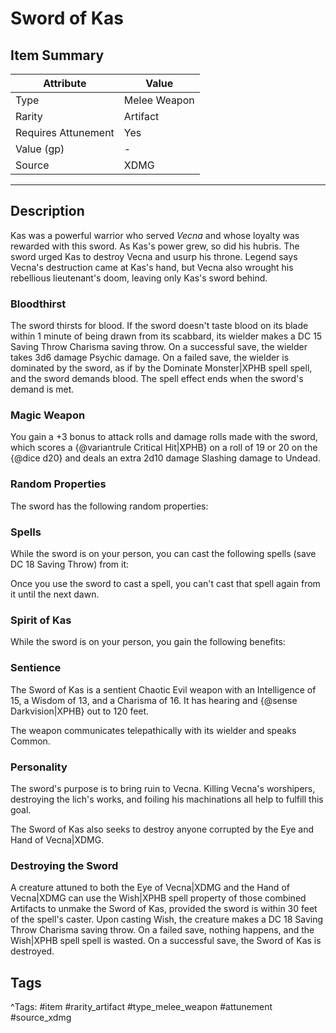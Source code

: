 # Sword of Kas

## Item Summary

| Attribute            | Value                        |
|----------------------|------------------------------|
| Type                 | Melee Weapon |
| Rarity               | Artifact             |
| Requires Attunement  | Yes                |
| Value (gp)           | -    |
| Source               | XDMG |

---

## Description

Kas was a powerful warrior who served _Vecna_ and whose loyalty was rewarded with this sword. As Kas's power grew, so did his hubris. The sword urged Kas to destroy Vecna and usurp his throne. Legend says Vecna's destruction came at Kas's hand, but Vecna also wrought his rebellious lieutenant's doom, leaving only Kas's sword behind.

### Bloodthirst

The sword thirsts for blood. If the sword doesn't taste blood on its blade within 1 minute of being drawn from its scabbard, its wielder makes a DC 15 Saving Throw Charisma saving throw. On a successful save, the wielder takes 3d6 damage Psychic damage. On a failed save, the wielder is dominated by the sword, as if by the Dominate Monster|XPHB spell spell, and the sword demands blood. The spell effect ends when the sword's demand is met.

### Magic Weapon

You gain a +3 bonus to attack rolls and damage rolls made with the sword, which scores a {@variantrule Critical Hit|XPHB} on a roll of 19 or 20 on the {@dice d20} and deals an extra 2d10 damage Slashing damage to Undead.

### Random Properties

The sword has the following random properties:

### Spells

While the sword is on your person, you can cast the following spells (save DC 18 Saving Throw) from it:

Once you use the sword to cast a spell, you can't cast that spell again from it until the next dawn.

### Spirit of Kas

While the sword is on your person, you gain the following benefits:

### Sentience

The Sword of Kas is a sentient Chaotic Evil weapon with an Intelligence of 15, a Wisdom of 13, and a Charisma of 16. It has hearing and {@sense Darkvision|XPHB} out to 120 feet.

The weapon communicates telepathically with its wielder and speaks Common.

### Personality

The sword's purpose is to bring ruin to Vecna. Killing Vecna's worshipers, destroying the lich's works, and foiling his machinations all help to fulfill this goal.

The Sword of Kas also seeks to destroy anyone corrupted by the Eye and Hand of Vecna|XDMG.

### Destroying the Sword

A creature attuned to both the Eye of Vecna|XDMG and the Hand of Vecna|XDMG can use the Wish|XPHB spell property of those combined Artifacts to unmake the Sword of Kas, provided the sword is within 30 feet of the spell's caster. Upon casting Wish, the creature makes a DC 18 Saving Throw Charisma saving throw. On a failed save, nothing happens, and the Wish|XPHB spell spell is wasted. On a successful save, the Sword of Kas is destroyed.

## Tags

^Tags: #item #rarity_artifact #type_melee_weapon #attunement #source_xdmg